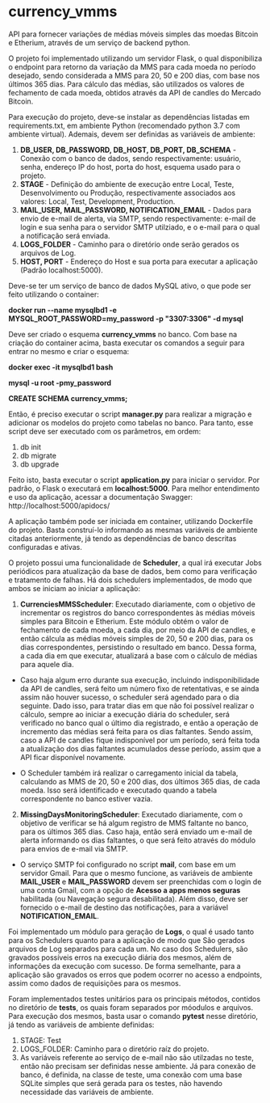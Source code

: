 # currency_vmms
API para fornecer variações de médias móveis simples das moedas Bitcoin e Etherium, através de um serviço de backend python. 

O projeto foi implementado utilizando um servidor Flask, o qual disponibiliza o endpoint para retorno da variação da MMS para cada moeda no período desejado, sendo considerada a MMS para 20, 50 e 200 dias, com base nos últimos 365 dias. Para cálculo das médias, são utilizados os valores de fechamento de cada moeda, obtidos através da API de candles do Mercado Bitcoin.

Para execução do projeto, deve-se instalar as dependências listadas em requirements.txt, em ambiente Python (recomendado python 3.7 com ambiente virtual). Ademais, devem ser definidas as variáveis de ambiente:

1. **DB_USER, DB_PASSWORD, DB_HOST, DB_PORT, DB_SCHEMA** - Conexão com o banco de dados, sendo respectivamente: usuário, senha, endereço IP do host, porta do host, esquema usado para o projeto.
2. **STAGE** - Definição do ambiente de execução entre Local, Teste, Desenvolvimento ou Produção, respectivamente associados aos valores: Local, Test, Development, Production.
3. **MAIL_USER, MAIL_PASSWORD, NOTIFICATION_EMAIL** - Dados para envio de e-mail de alerta, via SMTP, sendo respectivamente: e-mail de login e sua senha para o servidor SMTP utilziado, e o e-mail para o qual a notificação será enviada.
4. **LOGS_FOLDER** - Caminho para o diretório onde serão gerados os arquivos de Log.
5. **HOST, PORT** - Endereço do Host e sua porta para executar a aplicação (Padrão localhost:5000).

Deve-se ter um serviço de banco de dados MySQL ativo, o que pode ser feito utilizando o container:

**docker run --name mysqlbd1 -e MYSQL_ROOT_PASSWORD=my_password -p "3307:3306" -d mysql**

Deve ser criado o esquema **currency_vmms** no banco. Com base na criação do container acima, basta executar os comandos a seguir para entrar no mesmo e criar o esquema:

**docker exec -it mysqlbd1 bash**

**mysql -u root -pmy_password**

**CREATE SCHEMA currency_vmms;**

Então, é preciso executar o script **manager.py** para realizar a migração e adicionar os modelos do projeto como tabelas no banco. Para tanto, esse script deve ser executado com os parâmetros, em ordem:

1. db init
2. db migrate
3. db upgrade

Feito isto, basta executar o script **application.py** para iniciar o servidor. Por padrão, o Flask o executará em **localhost:5000**. Para melhor entendimento e uso da aplicação, acessar a documentação Swagger: http://localhost:5000/apidocs/

A aplicação também pode ser iniciada em container, utilizando Dockerfile do projeto. Basta construí-lo informando as mesmas variáveis de ambiente citadas anteriormente, já tendo as dependências de banco descritas configuradas e ativas.

O projeto possui uma funcionalidade de **Scheduler**, a qual irá executar Jobs periódicos para atualização da base de dados, bem como para verificação e tratamento de falhas. Há dois schedulers implementados, de modo que ambos se iniciam ao iniciar a aplicação:

1. **CurrenciesMMSScheduler**: Executado diariamente, com o objetivo de incrementar os registros do banco correspondentes às médias móveis simples para Bitcoin e Etherium. Este módulo obtém o valor de fechamento de cada moeda, a cada dia, por meio da API de candles, e então cálcula as médias móveis simples de 20, 50 e 200 dias, para os dias correspondentes, persistindo o resultado em banco. Dessa forma, a cada dia em que executar, atualizará a base com o cálculo de médias para aquele dia. 

* Caso haja algum erro durante sua execução, incluindo indisponibilidade da API de candles, será feito um número fixo de retentativas, e se ainda assim não houver sucesso, o scheduler será agendado para o dia seguinte. Dado isso, para tratar dias em que não foi possível realizar o cálculo, sempre ao iniciar a execução diária do scheduler, será verificado no banco qual o último dia registrado, e então a operação de incremento das médias será feita para os dias faltantes. Sendo assim, caso a API de candles fique indisponível por um período, será feita toda a atualização dos dias faltantes acumulados desse período, assim que a API ficar disponível novamente. 

* O Scheduler também irá realizar o carregamento inicial da tabela, calculando as MMS de 20, 50 e 200 dias, dos últimos 365 dias, de cada moeda. Isso será identificado e executado quando a tabela correspondente no banco estiver vazia.

2. **MissingDaysMonitoringScheduler**: Executado diariamente, com o objetivo de verificar se há algum registro de MMS faltante no banco, para os últimos 365 dias. Caso haja, então será enviado um e-mail de alerta informando os dias faltantes, o que será feito através do módulo para envios de e-mail via SMTP. 
 
* O serviço SMTP foi configurado no script **mail**, com base em um servidor Gmail. Para que o mesmo funcione, as variáveis de ambiente **MAIL_USER** e **MAIL_PASSWORD** devem ser preenchidas com o login de uma conta Gmail, com a opção de **Acesso a apps menos seguras** habilitada (ou Navegação segura desabilitada). Além disso, deve ser fornecido o e-mail de destino das notificações, para a variável **NOTIFICATION_EMAIL**.

Foi implementado um módulo para geração de **Logs**, o qual é usado tanto para os Schedulers quanto para a aplicação de modo que São gerados arquivos de Log separados para cada um. No caso dos Schedulers, são gravados possíveis erros na execução diária dos mesmos, além de informações da execução com sucesso. De forma semelhante, para a aplicação são gravados os erros que podem ocorrer no acesso a endpoints, assim como dados de requisições para os mesmos.

Foram implementados testes unitários para os principais métodos, contidos no diretório de **tests**, os quais foram separados por móodulos e arquivos. Para execução dos mesmos, basta usar o comando **pytest** nesse diretório, já tendo as variáveis de ambiente definidas:

1. STAGE: Test
2. LOGS_FOLDER: Caminho para o diretório raíz do projeto.
3. As variáveis referente ao serviço de e-mail não são utilzadas no teste, então não precisam ser definidas nesse ambiente. Já para conexão de banco, é definida, na classe de teste, uma conexão com uma base SQLite simples que será gerada para os testes, não havendo necessidade das variáveis de ambiente.

